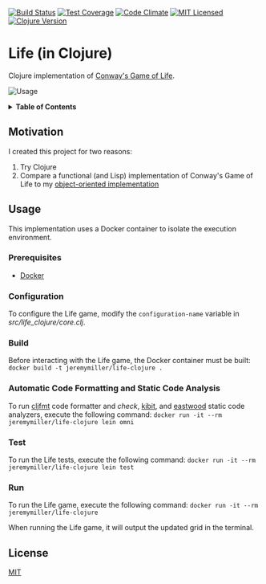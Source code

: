 [![Build Status](https://travis-ci.org/jeremy-miller/life-clojure.svg?branch=master)](https://travis-ci.org/jeremy-miller/life-clojure)
[![Test Coverage](https://coveralls.io/repos/github/jeremy-miller/life-clojure/badge.svg?branch=master)](https://coveralls.io/github/jeremy-miller/life-clojure?branch=master)
[![Code Climate](https://codeclimate.com/github/jeremy-miller/life-clojure/badges/gpa.svg)](https://codeclimate.com/github/jeremy-miller/life-clojure)
[![MIT Licensed](https://img.shields.io/badge/license-MIT-blue.svg)](https://github.com/jeremy-miller/life-clojure/blob/master/LICENSE)
[![Clojure Version](https://img.shields.io/badge/Clojure-1.8.0-blue.svg)]()

# Life (in Clojure)
Clojure implementation of [Conway's Game of Life](https://en.wikipedia.org/wiki/Conway%27s_Game_of_Life).

![Usage](https://github.com/jeremy-miller/life-clojure/blob/master/usage.gif)

<details>
<summary><strong>Table of Contents</strong></summary>

* [Motivation](#motivation)
* [Usage](#usage)
  + [Prerequisites](#prerequisites)
  + [Configuration](#configuration)
  + [Build](#build)
  + [Automatic Code Formatting and Static Code Analysis](#automatic-code-formatting-and-static-code-analysis)
  + [Test](#test)
  + [Run](#run)
* [License](#license)
</details>

## Motivation
I created this project for two reasons:
1. Try Clojure
2. Compare a functional (and Lisp) implementation of Conway's Game of Life to my [object-oriented implementation](https://github.com/jeremy-miller/life-python)

## Usage
This implementation uses a Docker container to isolate the execution environment.

### Prerequisites
- [Docker](https://docs.docker.com/engine/installation/)

### Configuration
To configure the Life game, modify the ```configuration-name``` variable in *src/life_clojure/core.clj*.

### Build
Before interacting with the Life game, the Docker container must be built: ```docker build -t jeremymiller/life-clojure .```

### Automatic Code Formatting and Static Code Analysis
To run [cljfmt](https://github.com/weavejester/cljfmt) code formatter and *check*, [kibit](https://github.com/jonase/kibit), and [eastwood](https://github.com/jonase/eastwood) static code analyzers,
execute the following command: ```docker run -it --rm jeremymiller/life-clojure lein omni```

### Test
To run the Life tests, execute the following command: ```docker run -it --rm jeremymiller/life-clojure lein test```

### Run
To run the Life game, execute the following command: ```docker run -it --rm  jeremymiller/life-clojure```

When running the Life game, it will output the updated grid in the terminal.

## License
[MIT](https://github.com/jeremy-miller/life-clojure/blob/master/LICENSE)
